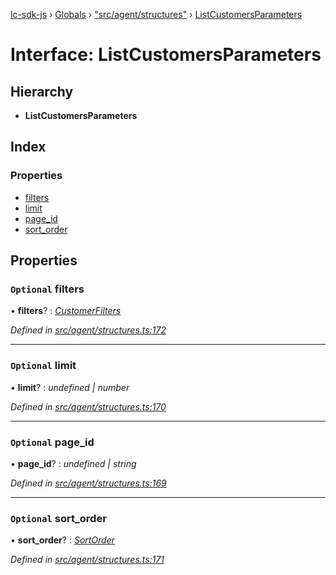 [lc-sdk-js](../README.md) › [Globals](../globals.md) › ["src/agent/structures"](../modules/_src_agent_structures_.md) › [ListCustomersParameters](_src_agent_structures_.listcustomersparameters.md)

# Interface: ListCustomersParameters

## Hierarchy

* **ListCustomersParameters**

## Index

### Properties

* [filters](_src_agent_structures_.listcustomersparameters.md#optional-filters)
* [limit](_src_agent_structures_.listcustomersparameters.md#optional-limit)
* [page_id](_src_agent_structures_.listcustomersparameters.md#optional-page_id)
* [sort_order](_src_agent_structures_.listcustomersparameters.md#optional-sort_order)

## Properties

### `Optional` filters

• **filters**? : *[CustomerFilters](_src_agent_structures_.customerfilters.md)*

*Defined in [src/agent/structures.ts:172](https://github.com/livechat/lc-sdk-js/blob/5281c0a/src/agent/structures.ts#L172)*

___

### `Optional` limit

• **limit**? : *undefined | number*

*Defined in [src/agent/structures.ts:170](https://github.com/livechat/lc-sdk-js/blob/5281c0a/src/agent/structures.ts#L170)*

___

### `Optional` page_id

• **page_id**? : *undefined | string*

*Defined in [src/agent/structures.ts:169](https://github.com/livechat/lc-sdk-js/blob/5281c0a/src/agent/structures.ts#L169)*

___

### `Optional` sort_order

• **sort_order**? : *[SortOrder](../enums/_src_objects_index_.sortorder.md)*

*Defined in [src/agent/structures.ts:171](https://github.com/livechat/lc-sdk-js/blob/5281c0a/src/agent/structures.ts#L171)*
